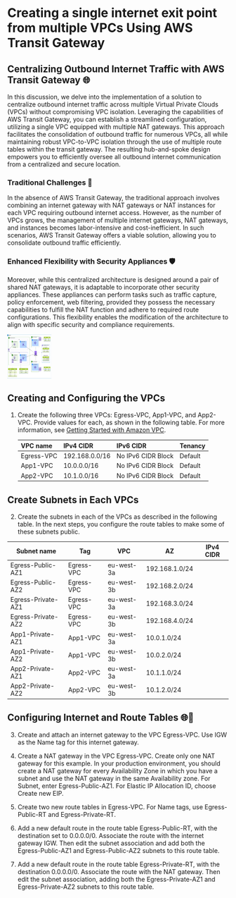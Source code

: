 # Creating a single internet exit point from multiple VPCs Using AWS Transit Gateway

## Centralizing Outbound Internet Traffic with AWS Transit Gateway 🌐

In this discussion, we delve into the implementation of a solution to centralize outbound internet traffic across multiple Virtual Private Clouds (VPCs) without compromising VPC isolation. Leveraging the capabilities of AWS Transit Gateway, you can establish a streamlined configuration, utilizing a single VPC equipped with multiple NAT gateways. This approach facilitates the consolidation of outbound traffic for numerous VPCs, all while maintaining robust VPC-to-VPC isolation through the use of multiple route tables within the transit gateway. The resulting hub-and-spoke design empowers you to efficiently oversee all outbound internet communication from a centralized and secure location.

### Traditional Challenges 🔄

In the absence of AWS Transit Gateway, the traditional approach involves combining an internet gateway with NAT gateways or NAT instances for each VPC requiring outbound internet access. However, as the number of VPCs grows, the management of multiple internet gateways, NAT gateways, and instances becomes labor-intensive and cost-inefficient. In such scenarios, AWS Transit Gateway offers a viable solution, allowing you to consolidate outbound traffic efficiently.

### Enhanced Flexibility with Security Appliances 🛡️

Moreover, while this centralized architecture is designed around a pair of shared NAT gateways, it is adaptable to incorporate other security appliances. These appliances can perform tasks such as traffic capture, policy enforcement, web filtering, provided they possess the necessary capabilities to fulfill the NAT function and adhere to required route configurations. This flexibility enables the modification of the architecture to align with specific security and compliance requirements.

<img src="./Project-Images/Single-IGW.png" width="100" height="100">

## Creating and Configuring the VPCs

1. Create the following three VPCs: Egress-VPC, App1-VPC, and App2-VPC. Provide values for each, as shown in the following table. For more information, see [Getting Started with Amazon VPC](https://docs.aws.amazon.com/AmazonVPC/latest/UserGuide/GetStarted.html).
   
   | VPC name     | IPv4 CIDR       | IPv6 CIDR       | Tenancy  |
   | ------------ | --------------- | --------------- | -------- |
   | Egress-VPC   | 192.168.0.0/16  | No IPv6 CIDR Block | Default  |
   | App1-VPC     | 10.0.0.0/16     | No IPv6 CIDR Block | Default  |
   | App2-VPC     | 10.1.0.0/16     | No IPv6 CIDR Block | Default  |


## Create Subnets in Each VPCs

2. Create the subnets in each of the VPCs as described in the following table. In the next steps, you configure the route tables to make some of these subnets public.

| Subnet name           | Tag             | VPC         | AZ           | IPv4 CIDR       |
| --------------------- | --------------- | ----------- | ------------ | --------------- |
| Egress-Public-AZ1     | Egress-VPC      | eu-west-3a  | 192.168.1.0/24  |
| Egress-Public-AZ2     | Egress-VPC      | eu-west-3b  | 192.168.2.0/24  |
| Egress-Private-AZ1    | Egress-VPC      | eu-west-3a  | 192.168.3.0/24  |
| Egress-Private-AZ2    | Egress-VPC      | eu-west-3b  | 192.168.4.0/24  |
| App1-Private-AZ1      | App1-VPC        | eu-west-3a  | 10.0.1.0/24     |
| App1-Private-AZ2      | App1-VPC        | eu-west-3b  | 10.0.2.0/24     |
| App2-Private-AZ1      | App2-VPC        | eu-west-3a  | 10.1.1.0/24     |
| App2-Private-AZ2      | App2-VPC        | eu-west-3b  | 10.1.2.0/24     |


## Configuring Internet and Route Tables 🌐🚀

3. Create and attach an internet gateway to the VPC Egress-VPC. Use IGW as the Name tag for this internet gateway.

4. Create a NAT gateway in the VPC Egress-VPC. Create only one NAT gateway for this example. In your production environment, you should create a NAT gateway for every Availability Zone in which you have a subnet and use the NAT gateway in the same Availability zone. For Subnet, enter Egress-Public-AZ1. For Elastic IP Allocation ID, choose Create new EIP.

5. Create two new route tables in Egress-VPC. For Name tags, use Egress-Public-RT and Egress-Private-RT.

6. Add a new default route in the route table Egress-Public-RT, with the destination set to 0.0.0.0/0. Associate the route with the internet gateway IGW. Then edit the subnet association and add both the Egress-Public-AZ1 and Egress-Public-AZ2 subnets to this route table.

7. Add a new default route in the route table Egress-Private-RT, with the destination 0.0.0.0/0. Associate the route with the NAT gateway. Then edit the subnet association, adding both the Egress-Private-AZ1 and Egress-Private-AZ2 subnets to this route table.